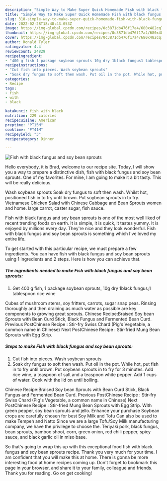```yaml
---
description: "Simple Way to Make Super Quick Homemade Fish with black fungus and soy bean sprouts"
title: "Simple Way to Make Super Quick Homemade Fish with black fungus and soy bean sprouts"
slug: 318-simple-way-to-make-super-quick-homemade-fish-with-black-fungus-and-soy-bean-sprouts
date: 2022-02-28T18:48:43.053Z
image: https://img-global.cpcdn.com/recipes/0c3871db476f17a4/680x482cq70/fish-with-black-fungus-and-soy-bean-sprouts-recipe-main-photo.jpg
thumbnail: https://img-global.cpcdn.com/recipes/0c3871db476f17a4/680x482cq70/fish-with-black-fungus-and-soy-bean-sprouts-recipe-main-photo.jpg
cover: https://img-global.cpcdn.com/recipes/0c3871db476f17a4/680x482cq70/fish-with-black-fungus-and-soy-bean-sprouts-recipe-main-photo.jpg
author: Ronald Tyler
ratingvalue: 4.4
reviewcount: 24829
recipeingredient:
- "400 g fish 1 package soybean sprouts 10g dry 1black fungus1 tablespoon rice wine"
recipeinstructions:
- "Cut fish into pieces. Wash soybean sprouts"
- "Soak dry fungus to soft then wash. Put oil in the pot. While hot, put fish in to fry until brown. Put soybean sprouts in to fry for 3 minutes. Add rice wine, a teaspoon of salt and a teaspoon white pepper. Add 1 cups of water. Cook with the lid on until boiling."
categories:
- Recipe
tags:
- fish
- with
- black

katakunci: fish with black 
nutrition: 229 calories
recipecuisine: American
preptime: "PT15M"
cooktime: "PT41M"
recipeyield: "3"
recipecategory: Dinner

---
```



![Fish with black fungus and soy bean sprouts](https://img-global.cpcdn.com/recipes/0c3871db476f17a4/680x482cq70/fish-with-black-fungus-and-soy-bean-sprouts-recipe-main-photo.jpg)

Hello everybody, it is Brad, welcome to our recipe site. Today, I will show you a way to prepare a distinctive dish, fish with black fungus and soy bean sprouts. One of my favorites. For mine, I am going to make it a bit tasty. This will be really delicious.

Wash soybean sprouts Soak dry fungus to soft then wash. Whilst hot, positioned fish in to fry until brown. Put soybean sprouts in to fry. Vietnamese Chicken Salad with Chinese Cabbage and Bean Sprouts women and home. large carrot, caster sugar, fish sauce.

Fish with black fungus and soy bean sprouts is one of the most well liked of recent trending foods on earth. It is simple, it is quick, it tastes yummy. It is enjoyed by millions every day. They're nice and they look wonderful. Fish with black fungus and soy bean sprouts is something which I've loved my entire life.


To get started with this particular recipe, we must prepare a few ingredients. You can have fish with black fungus and soy bean sprouts using 1 ingredients and 2 steps. Here is how you can achieve that.

<!--inarticleads1-->

##### The ingredients needed to make Fish with black fungus and soy bean sprouts:

1. Get 400 g fish, 1 package soybean sprouts, 10g dry 1black fungus;1 tablespoon rice wine


Cubes of mushroom stems, soy fritters, carrots, sugar snap peas. Rinsing thoroughly and then draining as much water as possible are key components to growing great sprouts. Chinese Recipe:Braised Soy bean Sprouts with Bean Curd Stick, Black Fungus and Fermented Bean Curd. Previous PostChinese Recipe : Stir-fry Swiss Chard (Pig&#39;s Vegetable, a common name in Chinese) Next PostChinese Recipe : Stir-fried Mung Bean Sprouts with Egg Strip. 

<!--inarticleads2-->

##### Steps to make Fish with black fungus and soy bean sprouts:

1. Cut fish into pieces. Wash soybean sprouts
1. Soak dry fungus to soft then wash. Put oil in the pot. While hot, put fish in to fry until brown. Put soybean sprouts in to fry for 3 minutes. Add rice wine, a teaspoon of salt and a teaspoon white pepper. Add 1 cups of water. Cook with the lid on until boiling.


Chinese Recipe:Braised Soy bean Sprouts with Bean Curd Stick, Black Fungus and Fermented Bean Curd. Previous PostChinese Recipe : Stir-fry Swiss Chard (Pig&#39;s Vegetable, a common name in Chinese) Next PostChinese Recipe : Stir-fried Mung Bean Sprouts with Egg Strip. With green pepper, soy bean sprouts and jello. Enhance your purchase Soybean crops are carefully chosen for best Soy Milk and Tofu Can also be used to make Tempeh and Natto Since we are a large Tofu/Soy Milk manufacturing company, we have the privilege to choose the. Teriyaki pork, black fungus, bean sprouts, bamboo shoot, corn, green onion, red chili pepper, spicy sauce, and black garlic oil in miso base. 

So that's going to wrap this up with this exceptional food fish with black fungus and soy bean sprouts recipe. Thank you very much for your time. I am confident that you will make this at home. There is gonna be more interesting food at home recipes coming up. Don't forget to bookmark this page in your browser, and share it to your family, colleague and friends. Thank you for reading. Go on get cooking!
